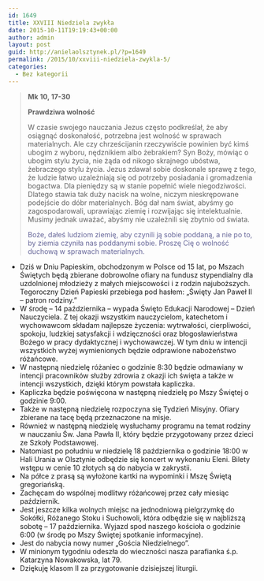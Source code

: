 ```yaml
---
id: 1649
title: XXVIII Niedziela zwykła
date: 2015-10-11T19:19:43+00:00
author: admin
layout: post
guid: http://anielaolsztynek.pl/?p=1649
permalink: /2015/10/xxviii-niedziela-zwykla-5/
categories:
  - Bez kategorii
---
```

> **Mk 10, 17-30**
> 
> **Prawdziwa wolność**
> 
> W czasie swojego nauczania Jezus często podkreślał, że aby osiągnąć doskonałość, potrzebna jest wolność w sprawach materialnych. Ale czy chrześcijanin rzeczywiście powinien być kimś ubogim z wyboru, nędznikiem albo żebrakiem? Syn Boży, mówiąc o ubogim stylu życia, nie żąda od nikogo skrajnego ubóstwa, żebraczego stylu życia. Jezus zdawał sobie doskonale sprawę z tego, że ludzie łatwo uzależniają się od potrzeby posiadania i gromadzenia bogactwa. Dla pieniędzy są w stanie popełnić wiele niegodziwości. Dlatego stawia tak duży nacisk na wolne, niczym nieskrępowane podejście do dóbr materialnych. Bóg dał nam świat, abyśmy go zagospodarowali, uprawiając ziemię i rozwijając się intelektualnie. Musimy jednak uważać, abyśmy nie uzależnili się zbytnio od świata.
> 
> <span style="color: #666699;">Boże, dałeś ludziom ziemię, aby czynili ją sobie poddaną, a nie po to, by ziemia czyniła nas poddanymi sobie. Proszę Cię o wolność duchową w sprawach materialnych. </span>

  * Dziś w Dniu Papieskim, obchodzonym w Polsce od 15 lat, po Mszach Świętych będą zbierane dobrowolne ofiary na fundusz stypendialny dla uzdolnionej młodzieży z małych miejscowości i z rodzin najuboższych. Tegoroczny Dzień Papieski przebiega pod hasłem: &#8222;Święty Jan Paweł II &#8211; patron rodziny.&#8221;
  * W środę &#8211; 14 października &#8211; wypada Święto Edukacji Narodowej &#8211; Dzień Nauczyciela. Z tej okazji wszystkim nauczycielom, katechetom i wychowawcom składam najlepsze życzenia: wytrwałości, cierpliwości, spokoju, ludzkiej satysfakcji i wdzięczności oraz błogosławieństwa Bożego w pracy dydaktycznej i wychowawczej. W tym dniu w intencji wszystkich wyżej wymienionych będzie odprawione nabożeństwo różańcowe.
  * W następną niedzielę różaniec o godzinie 8:30 będzie odmawiany w intencji pracowników służby zdrowia z okazji ich święta a także w intencji wszystkich, dzięki którym powstała kapliczka.
  * Kapliczka będzie poświęcona w następną niedzielę po Mszy Świętej o godzinie 9:00.
  * Także w następną niedzielę rozpoczyna się Tydzień Misyjny. Ofiary zbierane na tacę będą przeznaczone na misje.
  * Również w następną niedzielę wysłuchamy programu na temat rodziny w nauczaniu Św. Jana Pawła II, który będzie przygotowany przez dzieci ze Szkoły Podstawowej.
  * Natomiast po południu w niedzielę 18 października o godzinie 18:00 w Hali Urania w Olsztynie odbędzie się koncert w wykonaniu Eleni. Bilety wstępu w cenie 10 złotych są do nabycia w zakrystii.
  * Na półce z prasą są wyłożone kartki na wypominki i Mszę Świętą gregoriańską.
  * Zachęcam do wspólnej modlitwy różańcowej przez cały miesiąc październik.
  * Jest jeszcze kilka wolnych miejsc na jednodniową pielgrzymkę do Sokółki, Różanego Stoku i Suchowoli, która odbędzie się w najbliższą sobotę &#8211; 17 października. Wyjazd spod naszego kościoła o godzinie 6:00 (w środę po Mszy Świętej spotkanie informacyjne).
  * Jest do nabycia nowy numer &#8222;Gościa Niedzielnego&#8221;.
  * W minionym tygodniu odeszła do wieczności nasza parafianka ś.p. Katarzyna Nowakowska, lat 79.
  * Dziękuję klasom II za przygotowanie dzisiejszej liturgii.